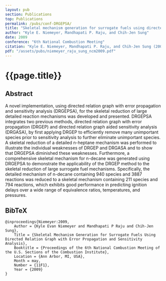 ```yaml
---
layout: pub
section: Publications
top: Publications
permalink: /pubs/conf-DRGEPSA/
title: "Skeletal mechanism generation for surrogate fuels using directed relation graph with error propagation and sensitivity analysis"
author: "Kyle E. Niemeyer, Mandhapati P. Raju, and Chih-Jen Sung"
date: 2009
conference: "6th National Combustion Meeting"
citation: "Kyle E. Niemeyer, Mandhapati P. Raju, and Chih-Jen Sung (2009), Skeletal mechanism generation of surrogate fuels using directed relation graph with error propagation and sensitivity analysis, 6th National Combustion Meeting, Ann Arbor, MI, USA, 17--20 May."
pdf: "/assets/pubs/niemeyer_raju_sung_ncm2009.pdf"
---
```


{{page.title}}
==============

## Abstract

A novel implementation, using directed relation graph with error propagation and sensitivity analysis (DRGEPSA), for the skeletal reduction of large detailed reaction mechanisms was developed and presented. DRGEPSA integrates two previous methods, directed relation graph with error propagation (DRGEP) and directed relation graph aided sensitivity analysis (DRGASA), by first applying DRGEP to efficiently remove many unimportant species prior to sensitivity analysis to further eliminate unimportant species. A skeletal reduction of a detailed n-heptane mechanism was performed to illustrate the individual weaknesses of DRGEP and DRGASA and to show that DRGEPSA diminished these weaknesses. Furthermore, a comprehensive skeletal mechanism for n-decane was generated using DRGEPSA to demonstrate the applicability of the DRGEP method to the skeletal reduction of large surrogate fuel mechanisms. Specifically, the detailed mechanism of n-decane containing 940 species and 3887 reactions was reduced to a skeletal mechanism containing 211 species and 794 reactions, which exhibits good performance in predicting ignition delays over a wide range of equivalence ratios, temperatures, and pressures.

## BibTeX

    @inproceedings{Niemeyer:2009,
        Author = {Kyle Evan Niemeyer and Mandhapati P Raju and Chih-Jen Sung},
        Title = {Skeletal Mechanism Generation for Surrogate Fuels Using Directed Relation Graph with Error Propagation and Sensitivity Analysis},
        Booktitle = {Proceedings of the 6th National Combustion Meeting of the U.S. Sections of the Combustion Institute},
        Location = {Ann Arbor, MI, USA},
        Month = may,
        Number = {11F1},
        Year = {2009}
    }

